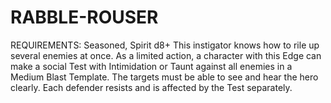 # RABBLE-ROUSER
REQUIREMENTS: Seasoned, Spirit d8+
This instigator knows how to rile up several enemies at once. As a limited action, a character with this Edge can make a social Test with Intimidation or Taunt against all enemies in a Medium Blast Template. The targets must be able to see and hear the hero clearly. Each defender resists and is affected by the Test separately.